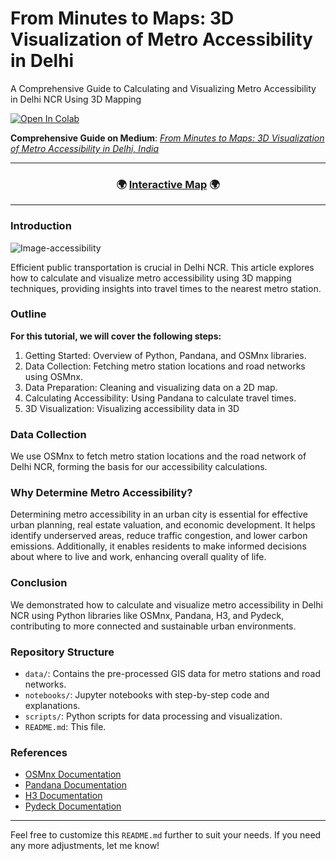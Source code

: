 # From Minutes to Maps: 3D Visualization of Metro Accessibility in Delhi

A Comprehensive Guide to Calculating and Visualizing Metro Accessibility in Delhi NCR Using 3D Mapping

[![Open In Colab](https://colab.research.google.com/assets/colab-badge.svg)](https://colab.research.google.com/github/kavyajeetbora/metro_accessibility/blob/master/notebooks/metro_accessibility_viz.ipynb)

**Comprehensive Guide on Medium**: [*From Minutes to Maps: 3D Visualization of Metro Accessibility in Delhi, India*](https://medium.com/@kavyajeetbora/from-minutes-to-maps-3d-visualization-of-metro-accessibility-in-delhi-ncr-715d1b887ba6)

---

<h3 align="center">
  🌍 <a href="https://metroaccessibility-kdcgxt778fe28kmfkgxzwh.streamlit.app">Interactive Map</a> 🌍
</h3>

---

### Introduction

![Image-accessibility](https://github.com/user-attachments/assets/1925ef58-8bb1-48eb-9d90-7a4a69c86b47)

Efficient public transportation is crucial in Delhi NCR. This article explores how to calculate and visualize metro accessibility using 3D mapping techniques, providing insights into travel times to the nearest metro station.

### Outline
**For this tutorial, we will cover the following steps:**
1. Getting Started: Overview of Python, Pandana, and OSMnx libraries.
2. Data Collection: Fetching metro station locations and road networks using OSMnx.
3. Data Preparation: Cleaning and visualizing data on a 2D map.
4. Calculating Accessibility: Using Pandana to calculate travel times.
5. 3D Visualization: Visualizing accessibility data in 3D

### Data Collection
We use OSMnx to fetch metro station locations and the road network of Delhi NCR, forming the basis for our accessibility calculations.

### Why Determine Metro Accessibility?
Determining metro accessibility in an urban city is essential for effective urban planning, real estate valuation, and economic development. It helps identify underserved areas, reduce traffic congestion, and lower carbon emissions. Additionally, it enables residents to make informed decisions about where to live and work, enhancing overall quality of life.

### Conclusion
We demonstrated how to calculate and visualize metro accessibility in Delhi NCR using Python libraries like OSMnx, Pandana, H3, and Pydeck, contributing to more connected and sustainable urban environments.

### Repository Structure
- `data/`: Contains the pre-processed GIS data for metro stations and road networks.
- `notebooks/`: Jupyter notebooks with step-by-step code and explanations.
- `scripts/`: Python scripts for data processing and visualization.
- `README.md`: This file.

### References
- [OSMnx Documentation](https://osmnx.readthedocs.io/en/stable/)
- [Pandana Documentation](https://udst.github.io/pandana/)
- [H3 Documentation](https://h3geo.org/docs/)
- [Pydeck Documentation](https://deckgl.readthedocs.io/en/latest/)
---

Feel free to customize this `README.md` further to suit your needs. If you need any more adjustments, let me know!
